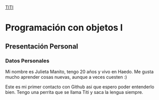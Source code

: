 [TITI](./titi.jpg)
# Programación con objetos I
## Presentación Personal

### Datos Personales
Mi nombre es Julieta Manito, tengo 20 años y vivo en Haedo. Me gusta mucho aprender cosas nuevas, aunque a veces cuesten :) 

Este es mi primer contacto con Github asi que espero poder entenderlo bien. 
Tengo una perrita que se llama Titi y saca la lengua siempre.
